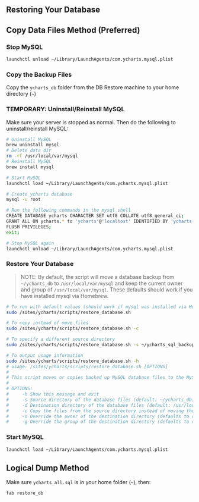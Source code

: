 ## Restoring Your Database

## Copy Data Files Method (Preferred)
### Stop MySQL

```bash
launchctl unload ~/Library/LaunchAgents/com.ycharts.mysql.plist
```

### Copy the Backup Files
Copy the `ycharts_db` folder from the DB Restore machine to your home directory (`~`)

### TEMPORARY: Uninstall/Reinstall MySQL
Make sure your server is stopped as normal. Then do the following to uninstall/reinstall MySQL:

```bash
# Uninstall MySQL
brew uninstall mysql
# Delete data dir
rm -rf /usr/local/var/mysql
# Reinstall MySQL
brew install mysql

# Start MySQL
launchctl load ~/Library/LaunchAgents/com.ycharts.mysql.plist

# Create ycharts database
mysql -u root

# Run the following commands in the mysql shell
CREATE DATABASE ycharts CHARACTER SET utf8 COLLATE utf8_general_ci;
GRANT ALL ON ycharts.* to 'ycharts'@'localhost' IDENTIFIED BY 'ycharts';
FLUSH PRIVILEGES;
exit;

# Stop MySQL again
launchctl unload ~/Library/LaunchAgents/com.ycharts.mysql.plist
```

### Restore Your Database

> NOTE: By default, the script will move a database backup from `~/ycharts_db` to
> `/usr/local/var/mysql` and keep the current owner and group of `/usr/local/var/mysql`.
> These defaults should work if you have installed mysql via Homebrew.

```bash
# To run with default values (should work if mysql was installed via Homebrew)
sudo /sites/ycharts/scripts/restore_database.sh

# To copy instead of move files
sudo /sites/ycharts/scripts/restore_database.sh -c

# To specify a different source directory
sudo /sites/ycharts/scripts/restore_database.sh -s ~/ycharts_sql_backup_files

# To output usage information
sudo /sites/ycharts/scripts/restore_database.sh -h
# usage: /sites/ycharts/scripts/restore_database.sh [OPTIONS]
#
# This script moves or copies backed up MySQL database files to the MySQL database folder
#
# OPTIONS:
#     -h Show this message and exit
#     -s Source directory of the database files (default: ~/ycharts_db)
#     -d Destination directory of the database files (default: /usr/local/var/mysql)
#     -c Copy the files from the source directory instead of moving them
#     -o Override the owner of the destination directory (defaults to current owner)
#     -g Override the group of the destination directory (defaults to current group)

```

### Start MySQL

```bash
launchctl load ~/Library/LaunchAgents/com.ycharts.mysql.plist
```

## Logical Dump Method

Make sure `ycharts_all.sql` is in your home folder (`~`), then:

```bash
fab restore_db
```